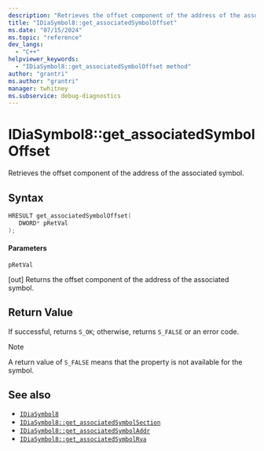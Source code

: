 ```yaml
---
description: "Retrieves the offset component of the address of the associated symbol."
title: "IDiaSymbol8::get_associatedSymbolOffset"
ms.date: "07/15/2024"
ms.topic: "reference"
dev_langs:
  - "C++"
helpviewer_keywords:
  - "IDiaSymbol8::get_associatedSymbolOffset method"
author: "grantri"
ms.author: "grantri"
manager: twhitney
ms.subservice: debug-diagnostics
---
```

# IDiaSymbol8::get_associatedSymbolOffset

Retrieves the offset component of the address of the associated symbol.

## Syntax

```C++
HRESULT get_associatedSymbolOffset(
   DWORD* pRetVal
);
```

#### Parameters

 `pRetVal`

[out] Returns the offset component of the address of the associated symbol.

## Return Value

 If successful, returns `S_OK`; otherwise, returns `S_FALSE` or an error code.

> [!NOTE]
> A return value of `S_FALSE` means that the property is not available for the symbol.

## See also

- [`IDiaSymbol8`](../../debugger/debug-interface-access/idiasymbol8.md)
- [`IDiaSymbol8::get_associatedSymbolSection`](../../debugger/debug-interface-access/idiasymbol8-get-associatedsymbolsection.md)
- [`IDiaSymbol8::get_associatedSymbolAddr`](../../debugger/debug-interface-access/idiasymbol8-get-associatedsymboladdr.md)
- [`IDiaSymbol8::get_associatedSymbolRva`](../../debugger/debug-interface-access/idiasymbol8-get-associatedsymbolrva.md)
